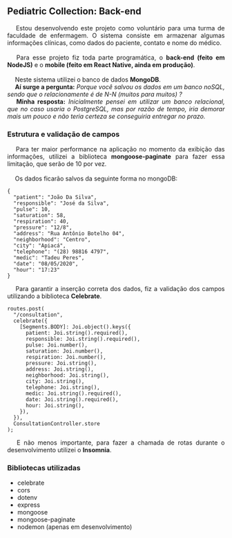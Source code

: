 ## Pediatric Collection: Back-end

<div style="text-align: justify">&emsp; Estou desenvolvendo este projeto como voluntário para uma turma de faculdade de enfermagem. O sistema consiste em armazenar algumas informações clínicas, como dados do paciente, contato e nome do médico.</div><br/>

<div style="text-align: justify">&emsp; Para esse projeto fiz toda parte programática, o <b>back-end (feito em NodeJS)</b> e o <b>mobile (feito em React Native, ainda em produção)</b>.</div><br/>

<div style="text-align: justify">&emsp; Neste sistema utilizei o banco de dados <b>MongoDB</b>.</div>

<div style="text-align: justify">&emsp; <b>Aí surge a pergunta:</b> <i>Porque você salvou os dados em um banco noSQL, sendo que o relacionamente é de N-N (muitos para muitos) ?</i></div>

<div style="text-align: justify">&emsp; <b>Minha resposta:</b> <i>Inicialmente pensei em utilizar um banco relacional, que no caso usaria o PostgreSQL, mas por razão de tempo, iria demorar mais um pouco e não teria certeza se conseguiria entregar no prazo.</i></div>

### Estrutura e validação de campos

<div style="text-align: justify">&emsp;  Para ter maior performance na aplicação no momento da exibição das informações, utilizei a biblioteca <b>mongoose-paginate</b> para fazer essa limitação, que serão de 10 por vez.</div><br/>

<div style="text-align: justify">&emsp; Os dados ficarão salvos da seguinte forma no mongoDB:</div>

    {
      "patient": "João Da Silva",
      "responsible": "José da Silva",
      "pulse": 10,
      "saturation": 58,
      "respiration": 40,
      "pressure": "12/8",
      "address": "Rua Antônio Botelho 04",
      "neighborhood": "Centro",
      "city": "Apiacá",
      "telephone": "(28) 98816 4797",
      "medic": "Tadeu Peres",
      "date": "08/05/2020",
      "hour": "17:23"
    }

<div style="text-align: justify">&emsp; Para garantir a inserção correta dos dados, fiz a validação dos campos utilizando a biblioteca <b>Celebrate</b>.</div>

    routes.post(
      "/consultation",
      celebrate({
        [Segments.BODY]: Joi.object().keys({
          patient: Joi.string().required(),
          responsible: Joi.string().required(),
          pulse: Joi.number(),
          saturation: Joi.number(),
          respiration: Joi.number(),
          pressure: Joi.string(),
          address: Joi.string(),
          neighborhood: Joi.string(),
          city: Joi.string(),
          telephone: Joi.string(),
          medic: Joi.string().required(),
          date: Joi.string().required(),
          hour: Joi.string(),
        }),
      }),
      ConsultationController.store
    );

  <div style="text-align: justify">&emsp; E não menos importante, para fazer a chamada de rotas durante o desenvolvimento utilizei o <b>Insomnia</b>.</div>

### Bibliotecas utilizadas

- celebrate
- cors
- dotenv
- express
- mongoose
- mongoose-paginate
- nodemon (apenas em desenvolvimento)
